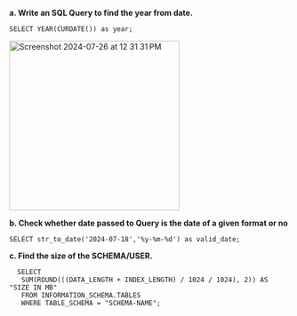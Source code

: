 **a. Write an SQL Query to find the year from date.**

```mySQL
SELECT YEAR(CURDATE()) as year;
```
<img width="306" alt="Screenshot 2024-07-26 at 12 31 31 PM" src="https://github.com/user-attachments/assets/d1ee182a-124e-47d9-b88a-e16043e10b92">


**b. Check whether date passed to Query is the date of a given format or no**

```mySQL
SELECT str_to_date('2024-07-18','%y-%m-%d') as valid_date;
```

**c. Find the size of the SCHEMA/USER.**

```mySQL
  SELECT
   SUM(ROUND(((DATA_LENGTH + INDEX_LENGTH) / 1024 / 1024), 2)) AS "SIZE IN MB"
   FROM INFORMATION_SCHEMA.TABLES
   WHERE TABLE_SCHEMA = "SCHEMA-NAME";
```
